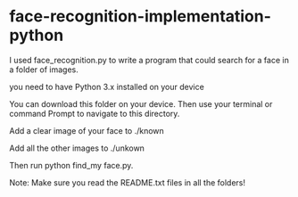 # face-recognition-implementation-python
I used face_recognition.py to write a program that could search for a face in a folder of images. 

you need to have Python 3.x installed on your device

You can download this folder on your device. Then use your terminal or command Prompt to navigate to this directory.

Add a clear image of your face to ./known

Add all the other images to ./unkown

Then run python find_my face.py. 

Note: Make sure you read the README.txt files in all the folders!


